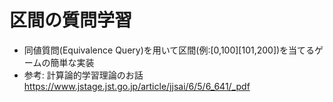 # 区間の質問学習
- 同値質問(Equivalence Query)を用いて区間(例:[0,100][101,200])を当てるゲームの簡単な実装
- 参考: 計算論的学習理論のお話 https://www.jstage.jst.go.jp/article/jjsai/6/5/6_641/_pdf 
